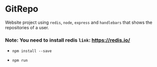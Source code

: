 # GitRepo

Website project using `redis`, `node`, `express` and `handlebars` that shows the repositories of a user.

### Note: You need to install redis `link`: <a>https://redis.io/</a>

  * `npm install --save`
  
  * `npm run`
